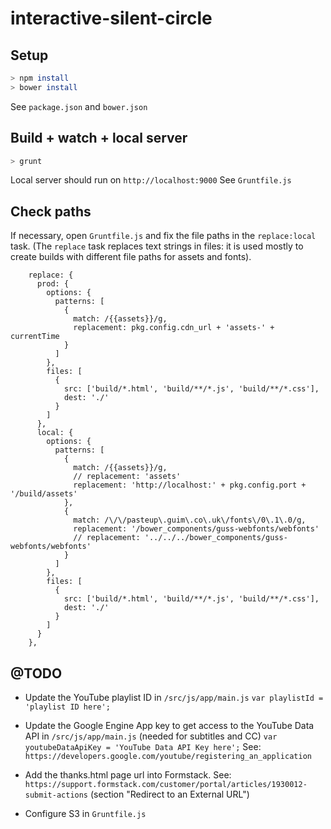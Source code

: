 # interactive-silent-circle


## Setup

```bash
> npm install
> bower install
```
See ```package.json``` and ```bower.json```


## Build + watch + local server

```bash
> grunt
```

Local server should run on ```http://localhost:9000```
See ```Gruntfile.js```


## Check paths

If necessary, open ```Gruntfile.js``` and fix the file paths in the ```replace:local``` task.
(The ```replace``` task replaces text strings in files: it is used mostly to create builds with different file paths for assets and fonts).

```
    replace: {
      prod: {
        options: {
          patterns: [
            {
              match: /{{assets}}/g,
              replacement: pkg.config.cdn_url + 'assets-' + currentTime
            }
          ]
        },
        files: [
          {
            src: ['build/*.html', 'build/**/*.js', 'build/**/*.css'],
            dest: './'
          }
        ]
      },
      local: {
        options: {
          patterns: [
            {
              match: /{{assets}}/g,
              // replacement: 'assets'
              replacement: 'http://localhost:' + pkg.config.port + '/build/assets'
            },
            {
              match: /\/\/pasteup\.guim\.co\.uk\/fonts\/0\.1\.0/g,
              replacement: '/bower_components/guss-webfonts/webfonts'
              // replacement: '../../../bower_components/guss-webfonts/webfonts'
            }
          ]
        },
        files: [
          {
            src: ['build/*.html', 'build/**/*.js', 'build/**/*.css'],
            dest: './'
          }
        ]
      }
    },
```


## @TODO

- Update the YouTube playlist ID in ```/src/js/app/main.js```
```var playlistId = 'playlist ID here';```

- Update the Google Engine App key to get access to the YouTube Data API in ```/src/js/app/main.js``` (needed for subtitles and CC)
```var youtubeDataApiKey = 'YouTube Data API Key here';```
See: ```https://developers.google.com/youtube/registering_an_application```

- Add the thanks.html page url into Formstack.
See: ```https://support.formstack.com/customer/portal/articles/1930012-submit-actions``` (section "Redirect to an External URL")

- Configure S3 in ```Gruntfile.js```


